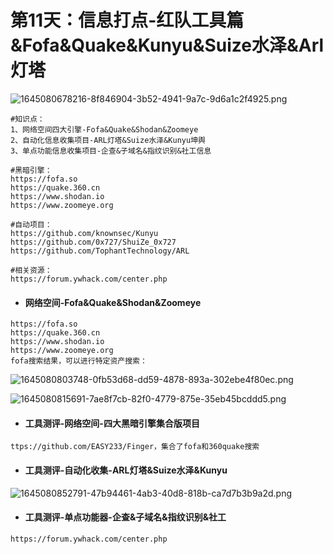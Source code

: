 # 第11天：信息打点-红队工具篇&amp;Fofa&amp;Quake&amp;Kunyu&amp;Suize水泽&amp;Arl灯塔

![1645080678216-8f846904-3b52-4941-9a7c-9d6a1c2f4925.png](https://img2023.cnblogs.com/blog/2504969/202309/2504969-20230910180015008-1050306852.png)

```plain
#知识点：
1、网络空间四大引擎-Fofa&Quake&Shodan&Zoomeye
2、自动化信息收集项目-ARL灯塔&Suize水泽&Kunyu坤舆
3、单点功能信息收集项目-企查&子域名&指纹识别&社工信息

#黑暗引擎：
https://fofa.so
https://quake.360.cn
https://www.shodan.io
https://www.zoomeye.org

#自动项目：
https://github.com/knownsec/Kunyu
https://github.com/0x727/ShuiZe_0x727
https://github.com/TophantTechnology/ARL

#相关资源：
https://forum.ywhack.com/center.php
```

- #### 网络空间-Fofa&Quake&Shodan&Zoomeye

```plain
https://fofa.so
https://quake.360.cn
https://www.shodan.io
https://www.zoomeye.org
fofa搜索结果，可以进行特定资产搜索：
```

![1645080803748-0fb53d68-dd59-4878-893a-302ebe4f80ec.png](https://img2023.cnblogs.com/blog/2504969/202309/2504969-20230910180047673-1829720377.png)

![1645080815691-7ae8f7cb-82f0-4779-875e-35eb45bcddd5.png](https://img2023.cnblogs.com/blog/2504969/202309/2504969-20230910180115020-841514279.png)

- #### 工具测评-网络空间-四大黑暗引擎集合版项目

```plain
ttps://github.com/EASY233/Finger，集合了fofa和360quake搜索
```

- #### 工具测评-自动化收集-ARL灯塔&Suize水泽&Kunyu

![1645080852791-47b94461-4ab3-40d8-818b-ca7d7b3b9a2d.png](https://img2023.cnblogs.com/blog/2504969/202309/2504969-20230910180149435-326604429.png)

- #### 工具测评-单点功能器-企查&子域名&指纹识别&社工

```plain
https://forum.ywhack.com/center.php
```
